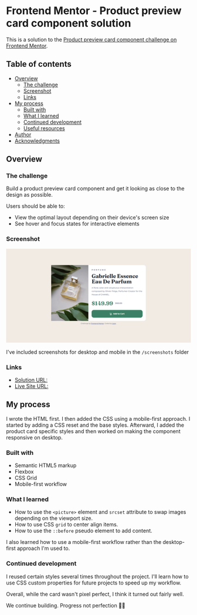 # Frontend Mentor - Product preview card component solution

This is a solution to the [Product preview card component challenge on Frontend Mentor](https://www.frontendmentor.io/challenges/product-preview-card-component-GO7UmttRfa).

## Table of contents

- [Overview](#overview)
  - [The challenge](#the-challenge)
  - [Screenshot](#screenshot)
  - [Links](#links)
- [My process](#my-process)
  - [Built with](#built-with)
  - [What I learned](#what-i-learned)
  - [Continued development](#continued-development)
  - [Useful resources](#useful-resources)
- [Author](#author)
- [Acknowledgments](#acknowledgments)

## Overview

### The challenge

Build a product preview card component and get it looking as close to the design as possible.

Users should be able to:

- View the optimal layout depending on their device's screen size
- See hover and focus states for interactive elements

### Screenshot

![](./screenshots/product-preview-card-component-desktop.jpg)

I've included screenshots for desktop and mobile in the `/screenshots` folder

### Links

- [Solution URL:](https://your-solution-url.com)
- [Live Site URL:](https://rupiacodes.github.io/product-preview-card-component/)

## My process

I wrote the HTML first. I then added the CSS using a mobile-first approach. I started by adding a CSS reset and the base styles. Afterward, I added the product card specific styles and then worked on making the component responsive on desktop.

### Built with

- Semantic HTML5 markup
- Flexbox
- CSS Grid
- Mobile-first workflow

### What I learned

- How to use the `<picture>` element and `srcset` attribute to swap images depending on the viewport size.
- How to use CSS `grid` to center align items.
- How to use the `::before` pseudo element to add content.

I also learned how to use a mobile-first workflow rather than the desktop-first approach I'm used to.

### Continued development

I reused certain styles several times throughout the project. I'll learn how to use CSS custom properties for future projects to speed up my workflow.

Overall, while the card wasn't pixel perfect, I think it turned out fairly well.

We continue building. Progress not perfection 💪🏿
